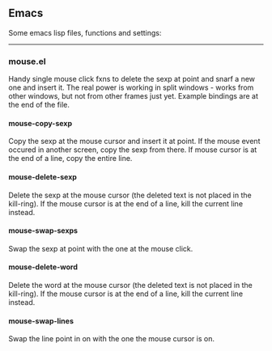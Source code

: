 
## Emacs
Some emacs lisp files, functions and settings:

----------
### mouse.el
Handy single mouse click fxns to delete the sexp at point and snarf a
new one and insert it. The real power is working in split windows - works
from other windows, but not from other frames just yet. Example bindings are
at the end of the file.

#### mouse-copy-sexp
Copy the sexp at the mouse cursor and insert it at point.
If the mouse event occured in another screen, copy the sexp from there.
If mouse cursor is at the end of a line, copy the entire line.

#### mouse-delete-sexp
Delete the sexp at the mouse cursor (the deleted text is not
placed in the kill-ring).  If the mouse cursor is at the end of a line,
kill the current line instead.

#### mouse-swap-sexps
Swap the sexp at point with the one at the mouse click.

#### mouse-delete-word
Delete the word at the mouse cursor (the deleted text is not
placed in the kill-ring).  If the mouse cursor is at the end of a line,
kill the current line instead.

#### mouse-swap-lines
Swap the line point in on with the one the mouse cursor is on.
